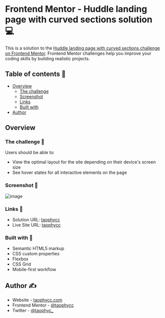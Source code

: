 # Frontend Mentor - Huddle landing page with curved sections solution 💻

This is a solution to the [Huddle landing page with curved sections challenge on Frontend Mentor](https://www.frontendmentor.io/challenges/huddle-landing-page-with-curved-sections-5ca5ecd01e82137ec91a50f2). Frontend Mentor challenges help you improve your coding skills by building realistic projects. 
 
## Table of contents 📍

- [Overview](#overview)
  - [The challenge](#the-challenge)
  - [Screenshot](#screenshot)
  - [Links](#links)
  - [Built with](#built-with)
- [Author](#author)

## Overview

### The challenge 🎯

Users should be able to:

- View the optimal layout for the site depending on their device's screen size
- See hover states for all interactive elements on the page

### Screenshot 🌠

![image](https://github.com/user-attachments/assets/0e9b248f-e2f1-4507-89db-0981d3cbf885)


### Links 🔗

- Solution URL: [taophycc](https://github.com/Taophycc/Huddle-landing-page-with-curved-sections.git)
- Live Site URL: [taophycc](https://taophycc.github.io/Huddle-landing-page-with-curved-sections/)

### Built with 🔧

- Semantic HTML5 markup
- CSS custom properties
- Flexbox
- CSS Grid
- Mobile-first workflow

## Author ✍️

- Website - [taophycc.com](https://#)
- Frontend Mentor - [@taophycc](https://www.frontendmentor.io/profile/taophycc)
- Twitter - [@taophyc_](https://www.twitter.com/taophyc_)

